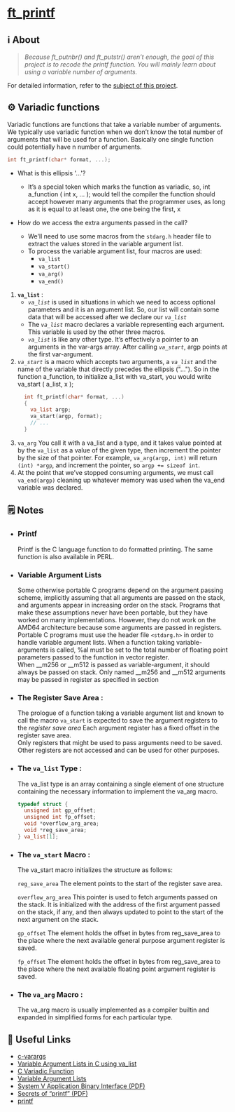 # [ft_printf](https://github.com/zakelhajoui/ft_printf/blob/main/ft_printf.c)

## ℹ️ About
>_Because ft_putnbr() and ft_putstr() aren’t enough, the goal of this project is to recode the printf function. You will mainly learn about using a variable number of arguments._

For detailed information, refer to the [subject of this project](https://github.com/zakelhajoui/ft_printf/blob/main/en.subject.pdf).

## ⚙️ Variadic functions
  Variadic functions are functions that take a variable number of arguments. We typically use variadic function when we don’t know the total number of arguments that will be used for a function. Basically one single function could potentially have n number of arguments.

  ```c 
  int ft_printf(char* format, ...);
  ```
- What is this ellipsis '...'? 
  - It’s a special token which marks the function as variadic, so, int a_function ( int x, ... ); would tell the compiler the function should accept however many arguments that the programmer uses, as long as it is equal to at least one, the one being the first, x

- How do we access the extra arguments passed in the call? 
  - We'll need to use some macros from the ```stdarg.h``` header file to extract the values stored in the variable argument list.
  - To process the variable argument list, four macros are used:
    - `va_list`
    - `va_start()`
    - `va_arg()`
    - `va_end()`
1. **`va_list`** :
    - *`va_list`* is used in situations in which we need to access optional parameters and it is an argument list. So, our list will contain some data that will be accessed after we declare our *`va_list`*
    - The *`va_list`* macro declares a variable representing each argument. This variable is used by the other three macros.
    - *`va_list`* is like any other type. It’s effectively a pointer to an arguments in the var-args array. After calling *`va_start`*, argp points at the first var-argument.
3. *`va_start`* is a macro which accepts two arguments, a *`va_list`* and the name of the variable that directly precedes the ellipsis ("..."). So in the function a_function, to initialize a_list with va_start, you would write va_start ( a_list, x );
    ```c
      int ft_printf(char* format, ...)
      {
        va_list argp;
        va_start(argp, format);
        // ...
      }
    ```
2. ```va_arg``` You call it with a va_list and a type, and it takes value pointed at by the ```va_list``` as a value of the given type, then increment the pointer by the size of that pointer. For example, ```va_arg(argp, int)``` will return ```(int) *argp```, and increment the pointer, so ```argp += sizeof int```.
3. At the point that we’ve stopped consuming arguments, we must call ```va_end(argp)``` cleaning up whatever memory was used when the va_end variable was declared.



## 🗒 Notes
- ### Printf 
  Printf is the C language function to do formatted printing. The same function is also available in PERL. 
- ### Variable Argument Lists
  Some otherwise portable C programs depend on the argument passing scheme, implicitly assuming that all arguments are passed on the stack, and arguments appear in increasing order on the stack. Programs that make these assumptions never have been portable, but they have worked on many implementations. However, they do not work on the AMD64 architecture because some arguments are passed in registers. Portable C programs must use the header file `<stdarg.h>` in order to handle variable argument lists. When a function taking variable-arguments is called, %al must be set to the total number of floating point parameters passed to the function in vector register.<br>
  When __m256 or __m512 is passed as variable-argument, it should always be passed on stack. Only named __m256 and __m512 arguments may be passed in register as specified in section <br>

- ### The Register Save Area : <br>
  The prologue of a function taking a variable argument list and known to call the macro `va_start` is expected to save the argument registers to the *register save area* Each argument register has a fixed offset in the register save area.<br>
  Only registers that might be used to pass arguments need to be saved. Other registers are not accessed and can be used for other purposes.
- ### The `va_list` Type : <br>
  The va_list type is an array containing a single element of one structure containing the necessary information to implement the va_arg macro.
  ```c
  typedef struct {
    unsigned int gp_offset;
    unsigned int fp_offset;
    void *overflow_arg_area;
    void *reg_save_area;
  } va_list[1];
  ```
- ### The `va_start` Macro : <br>
  The va_start macro initializes the structure as follows: <br>

  `reg_save_area` The element points to the start of the register save area. <br>

  `overflow_arg_area` This pointer is used to fetch arguments passed on the stack. It is initialized with the address of the first argument passed on the stack, if any, and then always updated to point to the start of the next argument on
  the stack. <br>

  `gp_offset` The element holds the offset in bytes from reg_save_area to the place where the next available general purpose argument register is saved. <br>

  `fp_offset` The element holds the offset in bytes from reg_save_area to the place where the next available floating point argument register is saved. <br>

- ### The `va_arg` Macro : <br>
  The va_arg macro is usually implemented as a compiler builtin and expanded in simplified forms for each particular type.

## 📌 Useful Links
- [c-varargs](https://jameshfisher.com/2016/11/23/c-varargs/)
- [Variable Argument Lists in C using va_list](https://www.cprogramming.com/tutorial/c/lesson17.html)
- [C Variadic Function](https://www.thegeekstuff.com/2017/05/c-variadic-functions/)
- [Variable Argument Lists](https://c-for-dummies.com/blog/?p=3398)
- [System V Application Binary Interface (PDF)](https://github.com/zakelhajoui/ft_printf/blob/main/x86-64-psABI-1.0.pdf)
- [Secrets of “printf” (PDF)](https://quizgen.doncolton.com/tut/q11.printf.p6.pdf)
- [printf](https://cplusplus.com/reference/cstdio/printf/)

